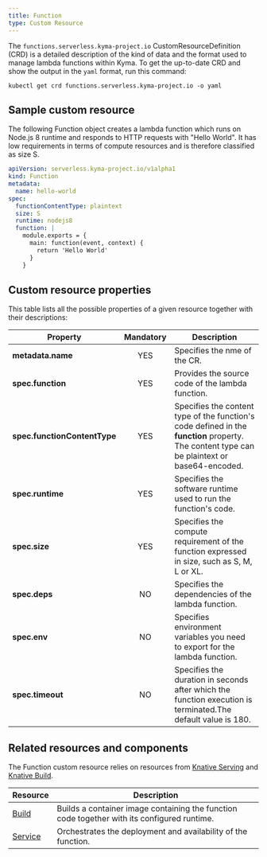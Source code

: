 ```yaml
---
title: Function
type: Custom Resource
---
```


The `functions.serverless.kyma-project.io` CustomResourceDefinition (CRD) is a detailed description of the kind of data and the format used to manage lambda functions within Kyma. To get the up-to-date CRD and show the output in the `yaml` format, run this command:

```
kubectl get crd functions.serverless.kyma-project.io -o yaml
```

## Sample custom resource

The following Function object creates a lambda function which runs on Node.js 8 runtime and responds to HTTP requests with "Hello World". It has low requirements in terms of compute resources and is therefore classified as size S.

```yaml
apiVersion: serverless.kyma-project.io/v1alpha1
kind: Function
metadata:
  name: hello-world
spec:
  functionContentType: plaintext
  size: S
  runtime: nodejs8
  function: |
    module.exports = {
      main: function(event, context) {
        return 'Hello World'
      }
    }
```

## Custom resource properties

This table lists all the possible properties of a given resource together with their descriptions:

| Property | Mandatory | Description |
|----------|:---------:|-------------|
| **metadata.name** | YES | Specifies the nme of the CR. |
| **spec.function** | YES | Provides the source code of the lambda function. |
| **spec.functionContentType** | YES | Specifies the content type of the function's code defined in the **function** property. The content type can be plaintext or base64-encoded. |
| **spec.runtime** | YES | Specifies the software runtime used to run the function's code. |
| **spec.size** | YES | Specifies the compute requirement of the function expressed in size, such as S, M, L or XL. |
| **spec.deps** | NO | Specifies the dependencies of the lambda function. |
| **spec.env** | NO | Specifies environment variables you need to export for the lambda function. |
| **spec.timeout** | NO | Specifies the duration in seconds after which the function execution is terminated.The default value is 180. |

## Related resources and components

The Function custom resource relies on resources from [Knative Serving](https://knative.dev/v0.6-docs/serving/) and [Knative Build](https://knative.dev/v0.6-docs/build/).

| Resource | Description |
|----------|-------------|
|[Build](https://knative.dev/v0.6-docs/reference/build-api/#Build) | Builds a container image containing the function code together with its configured runtime. |
|[Service](https://knative.dev/v0.6-docs/reference/serving-api/#Service) | Orchestrates the deployment and availability of the function.|
